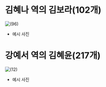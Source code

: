 # 김혜나 역의 김보라(102개)
![(96)](https://user-images.githubusercontent.com/87224039/127863734-d5074878-1b03-4bb0-b5a0-27ce5f4bbf0f.jpg)   
* 예시 사진   

# 강예서 역의 김혜윤(217개)

![(12)](https://user-images.githubusercontent.com/87224039/127864204-6b456d70-772f-40d5-ae1d-3085d8c555d4.jpg)   
* 예시 사진   
